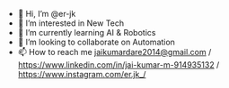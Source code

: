 - 👋 Hi, I’m @er-jk
- 👀 I’m interested in New Tech
- 🌱 I’m currently learning AI & Robotics
- 💞️ I’m looking to collaborate on Automation
- 📫 How to reach me jaikumardare2014@gmail.com / https://www.linkedin.com/in/jai-kumar-m-914935132 / https://www.instagram.com/er.jk_/

<!---
er-jk/er-jk is a ✨ special ✨ repository because its `README.md` (this file) appears on your GitHub profile.
You can click the Preview link to take a look at your changes.
--->
